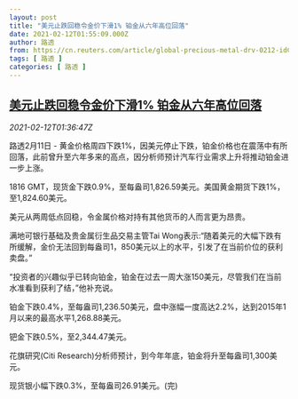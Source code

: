 ```yaml
---
layout: post
title: "美元止跌回稳令金价下滑1% 铂金从六年高位回落"
date: 2021-02-12T01:55:09.000Z
author: 路透
from: https://cn.reuters.com/article/global-precious-metal-drv-0212-idCNKBS2AC04Z
tags: [ 路透 ]
categories: [ 路透 ]
---
```

<!--1613094909000-->
[美元止跌回稳令金价下滑1% 铂金从六年高位回落](https://cn.reuters.com/article/global-precious-metal-drv-0212-idCNKBS2AC04Z)
------

<div>
<div><i>2021-02-12T01:36:47Z</i></div><p>路透2月11日 - 黄金价格周四下跌1%，因美元停止下跌，铂金价格也在震荡中有所回落，此前曾升至六年多来的高点，因分析师预计汽车行业需求上升将推动铂金进一步上涨。</p><p>1816 GMT，现货金下跌0.9%，至每盎司1,826.59美元。美国黄金期货下跌1%，至1,824.60美元。</p><p>美元从两周低点回稳，令金属价格对持有其他货币的人而言更为昂贵。</p><p>满地可银行基础及贵金属衍生品交易主管Tai Wong表示:“随着美元的大幅下跌有所缓解，金价无法回到每盎司1，850美元以上的水平，引发了在当前价位的获利卖盘。”</p><p>“投资者的兴趣似乎已转向铂金，铂金在过去一周大涨150美元，尽管我们在当前水准看到获利了结，”他补充说。</p><p>铂金下跌0.4%，至每盎司1,236.50美元，盘中涨幅一度高达2.2%，达到2015年1月以来的最高水平1,268.88美元。</p><p>钯金下跌0.5%，至2,344.47美元。</p><p>花旗研究(Citi Research)分析师预计，到今年年底，铂金将升至每盎司1,300美元。</p><p>现货银小幅下跌0.3%，至每盎司26.91美元。(完)</p>
</div>
